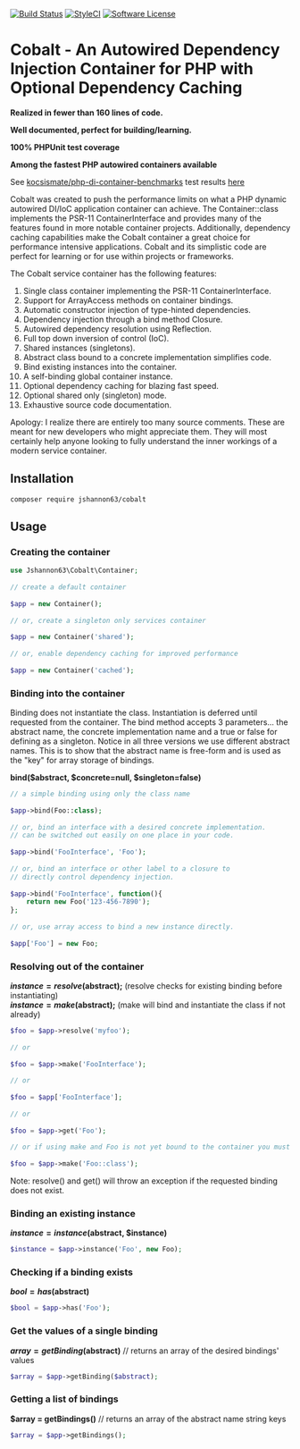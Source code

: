 [![Build Status](https://travis-ci.org/jshannon63/cobalt.svg?branch=master)](https://travis-ci.org/jshannon63/cobalt)
[![StyleCI](https://styleci.io/repos/104802764/shield?branch=master)](https://styleci.io/repos/104802764)
[![Software License](https://img.shields.io/badge/license-MIT-brightgreen.svg?style=flat-square)](LICENSE.md)


# Cobalt - An Autowired Dependency Injection Container for PHP with Optional Dependency Caching
  
  __Realized in fewer than 160 lines of code.__
  
  __Well documented, perfect for building/learning.__
   
  __100% PHPUnit test coverage__ 
    
  __Among the fastest PHP autowired containers available__
  
See [kocsismate/php-di-container-benchmarks](https://github.com/kocsismate/php-di-container-benchmarks) test results [here](https://rawgit.com/kocsismate/php-di-container-benchmarks/master/var/benchmark.html)

Cobalt was created to push the performance limits on what a PHP dynamic autowired DI/IoC application container can achieve. The Container::class implements the PSR-11 ContainerInterface and provides many of the features found in more notable container projects. Additionally, dependency caching capabilities make the Cobalt container a great choice for performance intensive applications. Cobalt and its simplistic code are perfect for learning or for use within projects or frameworks.

The Cobalt service container has the following features:  

1. Single class container implementing the PSR-11 ContainerInterface.
2. Support for ArrayAccess methods on container bindings.
3. Automatic constructor injection of type-hinted dependencies.
4. Dependency injection through a bind method Closure.
5. Autowired dependency resolution using Reflection.
6. Full top down inversion of control (IoC).
7. Shared instances (singletons).
8. Abstract class bound to a concrete implementation simplifies code.
9. Bind existing instances into the container.
10. A self-binding global container instance.
11. Optional dependency caching for blazing fast speed.
12. Optional shared only (singleton) mode.
13. Exhaustive source code documentation.

Apology: I realize there are entirely too many source comments. These are meant for new developers who might appreciate them. They will most certainly help anyone looking to fully understand the inner workings of a modern service container.

## Installation
```
composer require jshannon63/cobalt  
```

## Usage


### Creating the container
```php
use Jshannon63\Cobalt\Container;
 
// create a default container 
  
$app = new Container();
  
// or, create a singleton only services container
  
$app = new Container('shared');
    
// or, enable dependency caching for improved performance
  
$app = new Container('cached');
```

### Binding into the container
Binding does not instantiate the class. Instantiation is deferred until requested from the container. The bind method accepts 3 parameters... the abstract name, the concrete implementation name and a true or false for defining as a singleton. Notice in all three versions we use different abstract names. This is to show that the abstract name is free-form and is used as the "key" for array storage of bindings.

**bind($abstract, $concrete=null, $singleton=false)**

```php
// a simple binding using only the class name
  
$app->bind(Foo::class);
  
// or, bind an interface with a desired concrete implementation.
// can be switched out easily on one place in your code.
  
$app->bind('FooInterface', 'Foo');
  
// or, bind an interface or other label to a closure to
// directly control dependency injection.
  
$app->bind('FooInterface', function(){
    return new Foo('123-456-7890');
};
  
// or, use array access to bind a new instance directly.
  
$app['Foo'] = new Foo;
```
### Resolving out of the container
**$instance = resolve($abstract);**  (resolve checks for existing binding before instantiating)  
**$instance = make($abstract);**  (make will bind and instantiate the class if not already)
```php
$foo = $app->resolve('myfoo');
  
// or
  
$foo = $app->make('FooInterface');
  
// or
  
$foo = $app['FooInterface']; 
  
// or
  
$foo = $app->get('Foo');
  
// or if using make and Foo is not yet bound to the container you must supply a valid class name
  
$foo = $app->make('Foo::class');

```
Note: resolve() and get() will throw an exception if the requested binding does not exist.
### Binding an existing instance
**$instance = instance($abstract, $instance)**
```php
$instance = $app->instance('Foo', new Foo);

```  

### Checking if a binding exists
**$bool = has($abstract)**
```php
$bool = $app->has('Foo');

```  

### Get the values of a single binding
**$array = getBinding($abstract)**  // returns an array of the desired bindings' values
```php
$array = $app->getBinding($abstract);

```  

### Getting a list of bindings
**$array = getBindings()**  // returns an array of the abstract name string keys
```php
$array = $app->getBindings();

```  

